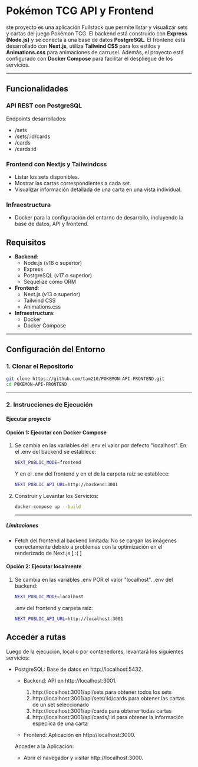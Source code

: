 # Pokémon TCG API y Frontend

ste proyecto es una aplicación Fullstack que permite listar y visualizar sets y cartas del juego Pokémon TCG. El backend está construido con **Express (Node.js)** y se conecta a una base de datos **PostgreSQL**. El frontend está desarrollado con **Next.js**, utiliza **Tailwind CSS** para los estilos y **Animations.css** para animaciones de carrusel. Además, el proyecto está configurado con **Docker Compose** para facilitar el despliegue de los servicios.

---
## Funcionalidades

### API REST con PostgreSQL
Endpoints desarrollados:
- /sets
- /sets/:id/cards
- /cards
- /cards:id
### Frontend con Nextjs y Tailwindcss
- Listar los sets disponibles.
- Mostrar las cartas correspondientes a cada set.
- Visualizar información detallada de una carta en una vista individual.

### Infraestructura
- Docker para la configuración del entorno de desarrollo, incluyendo la base de datos, API y frontend.


## Requisitos

- **Backend**:
  - Node.js (v18 o superior)
  - Express
  - PostgreSQL (v17 o superior)
  - Sequelize como ORM
- **Frontend**:
  - Next.js (v13 o superior)
  - Tailwind CSS
  - Animations.css
- **Infraestructura**:
  - Docker
  - Docker Compose

---

## Configuración del Entorno

### 1. **Clonar el Repositorio**

```bash
git clone https://github.com/tam210/POKEMON-API-FRONTEND.git
cd POKEMON-API-FRONTEND
```
---
### 2. Instrucciones de Ejecución

#### Ejecutar proyecto

#### Opción 1: Ejecutar con Docker Compose
1. Se cambia en las variables del .env el valor por defecto "localhost". 
    En el .env del backend se establece:
    ```bash
    NEXT_PUBLIC_MODE=frontend
    ```
    Y en el .env del frontend y en el de la carpeta raíz se establece:
    ```bash
    NEXT_PUBLIC_API_URL=http://backend:3001
    ```
   
2. Construir y Levantar los Servicios:
    ```bash
    docker-compose up --build
    ```
    ---

##### Limitaciones
- Fetch del frontend al backend limitada: No se cargan las imágenes correctamente debido a problemas con la optimización en el renderizado de Next.js [ :( ]

#### Opción 2: Ejecutar localmente

1. Se cambia en las variables .env POR el valor "localhost". 
    .env del backend:
    ```bash
    NEXT_PUBLIC_MODE=localhost
    ```
    .env del frontend y carpeta raíz:
    ```bash
    NEXT_PUBLIC_API_URL=http://localhost:3001
    ```

## Acceder a rutas
Luego de la ejecución, local o por contenedores, levantará los siguientes servicios:

- PostgreSQL: Base de datos en http://localhost:5432.

    - Backend: API en http://localhost:3001.
        1. http://localhost:3001/api/sets para obtener todos los sets
        2. http://localhost:3001/api/sets/:id/cards para obtener las cartas de un set seleccionado
        3. http://localhost:3001/api/cards para obtener todas cartas
        4. http://localhost:3001/api/cards/:id para obtener la información especíica de una carta

    - Frontend: Aplicación en http://localhost:3000.

    Acceder a la Aplicación:

    - Abrir el navegador y visitar http://localhost:3000.
